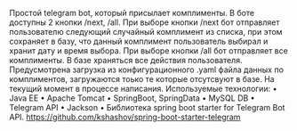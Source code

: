Простой telegram bot, который присылает комплименты. В боте доступны 2 кнопки /next, /all.
При выборе кнопки /next бот отправляет пользователю следующий случайный комплимент из списка, при этом сохраняет в базу, что данный комплимент пользователь выбирал и хранит дату и время выбора.
При выборе кнопки /all бот отправляет все комплименты.
В базе храняться все действия пользователя.
Предусмотрена загрузка из конфигурационного .yaml файла данных по комплиментов, загружаются тоько те которые отсутсвуют в базе. 
На текущий момент в процессе написания.
Используемые технологии:
•	Java EE
•	Apache Tomcat
•	SpringBoot, SpringData
•	MySQL DB
•	Telegram API
•	Jackson
• Библиотека spring boot starter for Telegram Bot API. https://github.com/kshashov/spring-boot-starter-telegram
